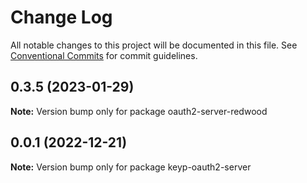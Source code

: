 # Change Log

All notable changes to this project will be documented in this file.
See [Conventional Commits](https://conventionalcommits.org) for commit guidelines.

## 0.3.5 (2023-01-29)

**Note:** Version bump only for package oauth2-server-redwood





## 0.0.1 (2022-12-21)

**Note:** Version bump only for package keyp-oauth2-server
